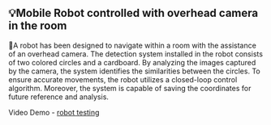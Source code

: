 <h2>💡Mobile Robot controlled with overhead camera in the room</h2>

<p>🎯A robot has been designed to navigate within a room with the assistance of an overhead camera. The detection system installed in the robot consists of two colored circles and a cardboard. By analyzing the images captured by the camera, the system identifies the similarities between the circles. To ensure accurate movements, the robot utilizes a closed-loop control algorithm. Moreover, the system is capable of saving the coordinates for future reference and analysis.</p>

Video Demo - [robot testing](https://youtu.be/KMb_yVf1dzM?si=k7MTMMmtXibFk3rM) 







